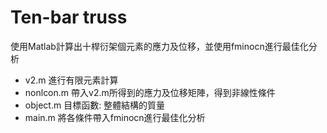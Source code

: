 # Ten-bar truss
使用Matlab計算出十桿衍架個元素的應力及位移，並使用fminocn進行最佳化分析
- v2.m
    進行有限元素計算
- nonlcon.m
    帶入v2.m所得到的應力及位移矩陣，得到非線性條件
- object.m
    目標函數: 整體結構的質量
- main.m
    將各條件帶入fminocn進行最佳化分析
